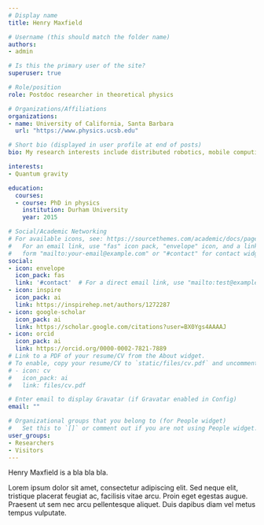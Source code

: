 ```yaml
---
# Display name
title: Henry Maxfield

# Username (this should match the folder name)
authors:
- admin

# Is this the primary user of the site?
superuser: true

# Role/position
role: Postdoc researcher in theoretical physics

# Organizations/Affiliations
organizations:
- name: University of California, Santa Barbara
  url: "https://www.physics.ucsb.edu"

# Short bio (displayed in user profile at end of posts)
bio: My research interests include distributed robotics, mobile computing and programmable matter.

interests:
- Quantum gravity

education:
  courses:
  - course: PhD in physics
    institution: Durham University
    year: 2015

# Social/Academic Networking
# For available icons, see: https://sourcethemes.com/academic/docs/page-builder/#icons
#   For an email link, use "fas" icon pack, "envelope" icon, and a link in the
#   form "mailto:your-email@example.com" or "#contact" for contact widget.
social:
- icon: envelope
  icon_pack: fas
  link: '#contact'  # For a direct email link, use "mailto:test@example.org".
- icon: inspire
  icon_pack: ai
  link: https://inspirehep.net/authors/1272287
- icon: google-scholar
  icon_pack: ai
  link: https://scholar.google.com/citations?user=BX0Ygs4AAAAJ
- icon: orcid
  icon_pack: ai
  link: https://orcid.org/0000-0002-7821-7889
# Link to a PDF of your resume/CV from the About widget.
# To enable, copy your resume/CV to `static/files/cv.pdf` and uncomment the lines below.
# - icon: cv
#   icon_pack: ai
#   link: files/cv.pdf

# Enter email to display Gravatar (if Gravatar enabled in Config)
email: ""

# Organizational groups that you belong to (for People widget)
#   Set this to `[]` or comment out if you are not using People widget.
user_groups:
- Researchers
- Visitors
---
```


Henry Maxfield is a bla bla bla.

Lorem ipsum dolor sit amet, consectetur adipiscing elit. Sed neque elit, tristique placerat feugiat ac, facilisis vitae arcu. Proin eget egestas augue. Praesent ut sem nec arcu pellentesque aliquet. Duis dapibus diam vel metus tempus vulputate.
